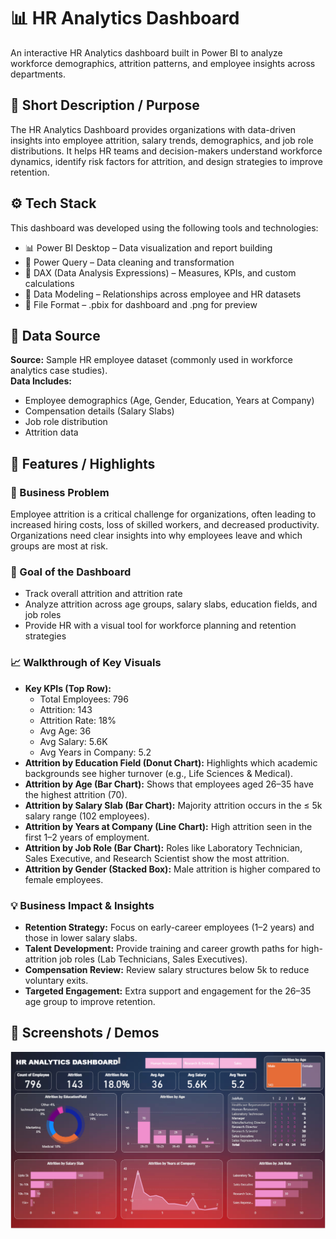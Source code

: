 # 📊 HR Analytics Dashboard
An interactive HR Analytics dashboard built in Power BI to analyze workforce demographics, attrition patterns, and employee insights across departments.

## 🔎 Short Description / Purpose
The HR Analytics Dashboard provides organizations with data-driven insights into employee attrition, salary trends, demographics, and job role distributions. It helps HR teams and decision-makers understand workforce dynamics, identify risk factors for attrition, and design strategies to improve retention.

## ⚙️ Tech Stack
This dashboard was developed using the following tools and technologies:
- 📊 Power BI Desktop – Data visualization and report building  
- 📂 Power Query – Data cleaning and transformation  
- 🧮 DAX (Data Analysis Expressions) – Measures, KPIs, and custom calculations  
- 📝 Data Modeling – Relationships across employee and HR datasets  
- 📁 File Format – .pbix for dashboard and .png for preview  

## 📂 Data Source
**Source:** Sample HR employee dataset (commonly used in workforce analytics case studies).  
**Data Includes:**  
- Employee demographics (Age, Gender, Education, Years at Company)  
- Compensation details (Salary Slabs)  
- Job role distribution  
- Attrition data  

## 🚀 Features / Highlights
### 🏢 Business Problem
Employee attrition is a critical challenge for organizations, often leading to increased hiring costs, loss of skilled workers, and decreased productivity. Organizations need clear insights into why employees leave and which groups are most at risk.

### 🎯 Goal of the Dashboard
- Track overall attrition and attrition rate  
- Analyze attrition across age groups, salary slabs, education fields, and job roles  
- Provide HR with a visual tool for workforce planning and retention strategies  

### 📈 Walkthrough of Key Visuals
- **Key KPIs (Top Row):**  
  - Total Employees: 796  
  - Attrition: 143  
  - Attrition Rate: 18%  
  - Avg Age: 36  
  - Avg Salary: 5.6K  
  - Avg Years in Company: 5.2  
- **Attrition by Education Field (Donut Chart):** Highlights which academic backgrounds see higher turnover (e.g., Life Sciences & Medical).  
- **Attrition by Age (Bar Chart):** Shows that employees aged 26–35 have the highest attrition (70).  
- **Attrition by Salary Slab (Bar Chart):** Majority attrition occurs in the ≤ 5k salary range (102 employees).  
- **Attrition by Years at Company (Line Chart):** High attrition seen in the first 1–2 years of employment.  
- **Attrition by Job Role (Bar Chart):** Roles like Laboratory Technician, Sales Executive, and Research Scientist show the most attrition.  
- **Attrition by Gender (Stacked Box):** Male attrition is higher compared to female employees.  

### 💡 Business Impact & Insights
- **Retention Strategy:** Focus on early-career employees (1–2 years) and those in lower salary slabs.  
- **Talent Development:** Provide training and career growth paths for high-attrition job roles (Lab Technicians, Sales Executives).  
- **Compensation Review:** Review salary structures below 5k to reduce voluntary exits.  
- **Targeted Engagement:** Extra support and engagement for the 26–35 age group to improve retention.  

## 📸 Screenshots / Demos

![HR Analytics Dashboard](https://github.com/AribaAliAsghar/hr_Analytics_dashboard/blob/main/hr_analytics_dashboard.PNG)

